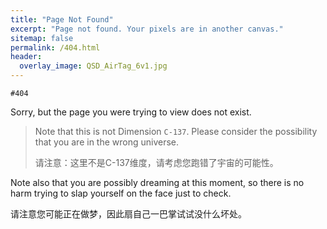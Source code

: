 ```yaml
---
title: "Page Not Found"
excerpt: "Page not found. Your pixels are in another canvas."
sitemap: false
permalink: /404.html
header:
  overlay_image: QSD_AirTag_6v1.jpg
---
```

`#404`

Sorry, but the page you were trying to view does not exist.

> Note that this is not Dimension `C-137`. Please consider the possibility that you are in the wrong universe.
>
> 请注意：这里不是C-137维度，请考虑您跑错了宇宙的可能性。

Note also that you are possibly dreaming at this moment, so there is no harm trying to slap yourself on the face just to check.

请注意您可能正在做梦，因此扇自己一巴掌试试没什么坏处。
